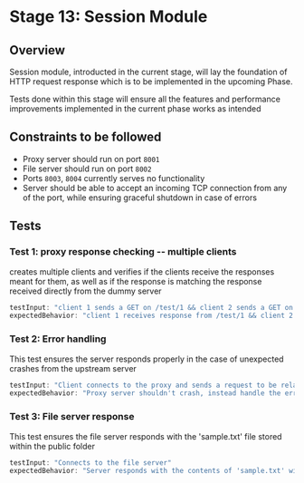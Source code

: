 # Stage 13: Session Module 

## Overview
Session module, introducted in the current stage, will lay the foundation of HTTP request response which is to be implemented in the upcoming Phase.

Tests done within this stage will ensure all the features and performance improvements implemented in the current phase works as intended


## Constraints to be followed
- Proxy server should run on port `8001`
- File server should run on port `8002`
- Ports `8003`, `8004` currently serves no functionality
- Server should be able to accept an incoming TCP connection from any of the port, while ensuring graceful shutdown in case of errors

## Tests
### Test 1: proxy response checking -- multiple clients
creates multiple clients and verifies if the clients receive the responses meant for them, as well as if the response is matching the response received directly from the dummy server

```js
testInput: "client 1 sends a GET on /test/1 && client 2 sends a GET on /test/2"
expectedBehavior: "client 1 receives response from /test/1 && client 2 gets response from /test/2"
```

### Test 2: Error handling
This test ensures the server responds properly in the case of unexpected crashes from the upstream server

```js
testInput: "Client connects to the proxy and sends a request to be relayed to the upstream server, which is terminated"
expectedBehavior: "Proxy server shouldn't crash, instead handle the error gracefully"
```

### Test 3: File server response
This test ensures the file server responds with the 'sample.txt' file stored within the public folder

```js
testInput: "Connects to the file server"
expectedBehavior: "Server responds with the contents of 'sample.txt' without needing any input from the client"
```

